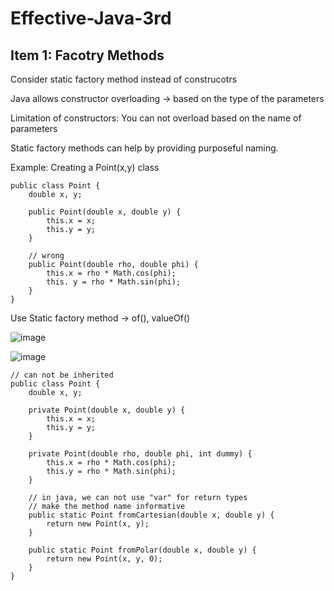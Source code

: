 # Effective-Java-3rd

## Item 1: Facotry Methods

Consider static factory method instead of construcotrs

Java allows constructor overloading -> based on the type of the parameters

Limitation of constructors: You can not overload based on the name of parameters

Static factory methods can help by providing purposeful naming.

Example: Creating a Point(x,y) class

````
public class Point {
    double x, y;

    public Point(double x, double y) {
        this.x = x;
        this.y = y;
    }

    // wrong
    public Point(double rho, double phi) {
        this.x = rho * Math.cos(phi);
        this. y = rho * Math.sin(phi);
    }
}
````

Use Static factory method -> of(), valueOf()

![image](https://user-images.githubusercontent.com/40006814/160308585-9d409a04-e502-4eb5-b478-a71b362c4513.png)

![image](https://user-images.githubusercontent.com/40006814/160309722-5c563203-abaf-4d30-be0b-5fc687626838.png)

````
// can not be inherited
public class Point {
    double x, y;

    private Point(double x, double y) {
        this.x = x;
        this.y = y;
    }

    private Point(double rho, double phi, int dummy) {
        this.x = rho * Math.cos(phi);
        this.y = rho * Math.sin(phi);
    }

    // in java, we can not use "var" for return types
    // make the method name informative
    public static Point fromCartesian(double x, double y) {
        return new Point(x, y);
    }

    public static Point fromPolar(double x, double y) {
        return new Point(x, y, 0);
    }
}
````
